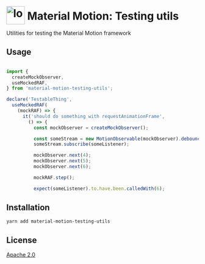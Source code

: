 # <img src="https://www.gstatic.com/images/branding/product/2x/motion_48dp.png" width="48" height="48" style="position: relative; top: 12px;" alt="logo" />  Material Motion: Testing utils #

Utilities for testing the Material Motion framework

## Usage ##

```javascript

import {
  createMockObserver,
  useMockedRAF,
} from 'material-motion-testing-utils';

declare('TestableThing',
  useMockedRAF(
    (mockRAF) => {
      it('should do something with requestAnimationFrame',
        () => {
          const mockObserver = createMockObserver();

          const someStream = new MotionObservable(mockObserver).debounce();
          someStream.subscribe(someListener);

          mockObserver.next(4);
          mockObserver.next(5);
          mockObserver.next(6);

          mockRAF.step();

          expect(someListener).to.have.been.calledWith(6);
```

## Installation ##

```
yarn add material-motion-testing-utils
```

## License ##

[Apache 2.0](http://www.apache.org/licenses/LICENSE-2.0)

